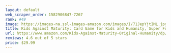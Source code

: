 ```yaml
---
layout: default 
﻿web_scraper_order: 1582906847-7267
rank: #49
image: https://images-na.ssl-images-amazon.com/images/I/71JepYjtIML.jpg
title: Kids Against Maturity: Card Game for Kids and Humanity, Super Fun Hilarious for Family Party…
url: https://www.amazon.com/Kids-Against-Maturity-Original-Humanity/dp/B076PRWVFG/ref=zg_mw_toys-and-games_49?_encoding=UTF8&psc=1&refRID=CQ1QRMJJW1ED0E69BGRT
reviews: 4.6 out of 5 stars
price: $29.99 
---
```

